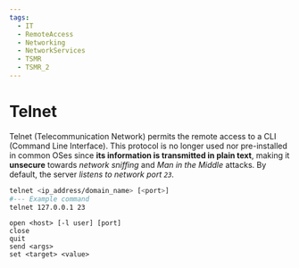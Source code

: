 ```yaml
---
tags:
  - IT
  - RemoteAccess
  - Networking
  - NetworkServices
  - TSMR
  - TSMR_2
---
```

# Telnet
Telnet (Telecommunication Network) permits the remote access to a CLI (Command Line Interface).
This protocol is no longer used nor pre-installed in common OSes since **its information is transmitted in plain text**, making it **unsecure** towards _network sniffing_ and _Man in the Middle_ attacks.
By default, the server _listens to network port `23`._

```sh
telnet <ip_address/domain_name> [<port>]
#--- Example command
telnet 127.0.0.1 23
```

```telnet
open <host> [-l user] [port]
close
quit
send <args>
set <target> <value>
```
